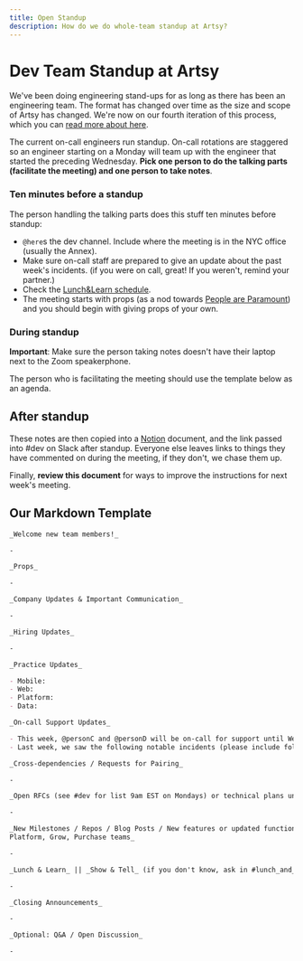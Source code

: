 ```yaml
---
title: Open Standup
description: How do we do whole-team standup at Artsy?
---
```


<!-- NOTE: When making updates to this document, please also update the Notion template https://www.notion.so/artsy/Month-Day-Year-fbc9df949fef430a9f9359f34158dec6 -->

# Dev Team Standup at Artsy

We've been doing engineering stand-ups for as long as there has been an engineering team. The format has changed
over time as the size and scope of Artsy has changed. We're now on our fourth iteration of this process, which you
can [read more about here][standup_blog].

The current on-call engineers run standup. On-call rotations are staggered so an engineer starting on a Monday will
team up with the engineer that started the preceding Wednesday. **Pick one person to do the talking parts
(facilitate the meeting) and one person to take notes**.

### Ten minutes before a standup

The person handling the talking parts does this stuff ten minutes before standup:

- `@here`s the dev channel. Include where the meeting is in the NYC office (usually the Annex).
- Make sure on-call staff are prepared to give an update about the past week's incidents. (if you were on call,
  great! If you weren't, remind your partner.)
- Check the [Lunch&Learn schedule][ll_schedule].
- The meeting starts with props (as a nod towards [People are Paramount][pplp]) and you should begin with giving
  props of your own.

### During standup

**Important**: Make sure the person taking notes doesn't have their laptop next to the Zoom speakerphone.

The person who is facilitating the meeting should use the template below as an agenda.

## After standup

These notes are then copied into a [Notion][] document, and the link passed into #dev on Slack after standup.
Everyone else leaves links to things they have commented on during the meeting, if they don't, we chase them up.

Finally, **review this document** for ways to improve the instructions for next week's meeting.

## Our Markdown Template

```md
_Welcome new team members!_

-

_Props_

-

_Company Updates & Important Communication_

-

_Hiring Updates_

-

_Practice Updates_

- Mobile:
- Web:
- Platform:
- Data:

_On-call Support Updates_

- This week, @personC and @personD will be on-call for support until Wednesday, when @personE rotates on.
- Last week, we saw the following notable incidents (please include follow-up details)

_Cross-dependencies / Requests for Pairing_

-

_Open RFCs (see #dev for list 9am EST on Mondays) or technical plans under consideration_

-

_New Milestones / Repos / Blog Posts / New features or updated functionality released: prompt Auction, Gallery,
Platform, Grow, Purchase teams_

-

_Lunch & Learn_ || _Show & Tell_ (if you don't know, ask in #lunch_and_learn or #dev-show-n-tell)

-

_Closing Announcements_

-

_Optional: Q&A / Open Discussion_

-
```

[pplp]: https://github.com/artsy/README/blob/master/culture/what-is-artsy.md#people-are-paramount
[ll]: https://github.com/artsy/README/blob/master/events/lunch-and-learn.md
[ll_schedule]: https://github.com/artsy/README/projects/1
[notion]: https://www.notion.so/artsy/Standup-Notes-28a5dfe4864645788de1ef936f39687c
[standup_blog]: https://artsy.github.io/blog/2018/05/07/fully-automated-standups/
